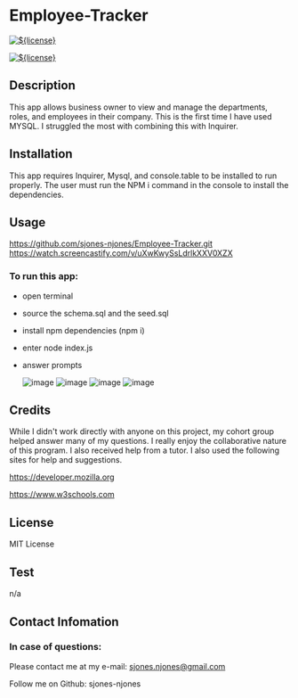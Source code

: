 # Employee-Tracker

[![${license}](https://img.shields.io/badge/License-MIT-yellow.svg)](https://opensource.org/licenses/MIT)

[![${license}](https://img.shields.io/badge/Express--blue.svg)](https://opensource.org/licenses/MIT)

## Description

This app allows business owner to view and manage the departments, roles, and employees in their company. This is the first time I have used MYSQL. I struggled the most with combining this with Inquirer.       

## Installation 

This app requires Inquirer, Mysql, and console.table to be installed to run properly. The user must run the NPM i command in the console to install the dependencies. 
  
## Usage

https://github.com/sjones-njones/Employee-Tracker.git
https://watch.screencastify.com/v/uXwKwySsLdrlkXXV0XZX

### To run this app:
* open terminal
* source the schema.sql and the seed.sql
* install npm dependencies (npm i)
* enter node index.js
* answer prompts

  ![image](https://github.com/sjones-njones/Employee-Tracker/assets/132145599/28fdfa26-2006-4413-b505-fda4227aa23e)
![image](https://github.com/sjones-njones/Employee-Tracker/assets/132145599/16302c53-503d-4b66-bded-45687179d897)
![image](https://github.com/sjones-njones/Employee-Tracker/assets/132145599/2dd9e15e-8cd6-49ad-9553-a741dd4aa347)
![image](https://github.com/sjones-njones/Employee-Tracker/assets/132145599/8d07320a-f6bb-4715-b4bc-4950a8e9cc6b)


## Credits

While I didn't work directly with anyone on this project, my cohort group helped answer many of my questions. I really enjoy the collaborative nature of this program.  I also received help from a tutor. I also used the following sites for help and suggestions.

https://developer.mozilla.org

https://www.w3schools.com

## License

MIT License

## Test

n/a 

## Contact Infomation

### In case of questions:

Please contact me at my e-mail: sjones.njones@gmail.com

Follow me on Github: sjones-njones


